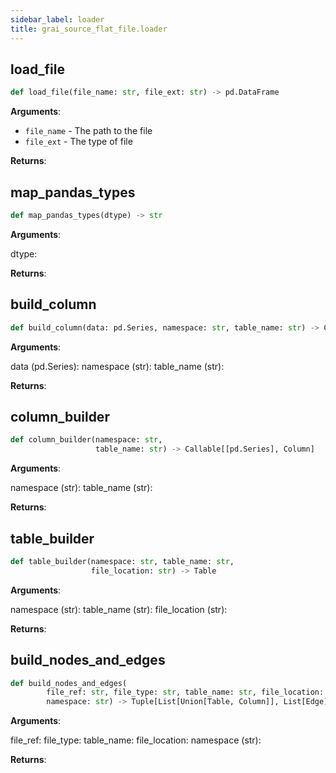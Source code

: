 ```yaml
---
sidebar_label: loader
title: grai_source_flat_file.loader
---
```


## load\_file

```python
def load_file(file_name: str, file_ext: str) -> pd.DataFrame
```

**Arguments**:

- `file_name` - The path to the file
- `file_ext` - The type of file


**Returns**:



## map\_pandas\_types

```python
def map_pandas_types(dtype) -> str
```

**Arguments**:

  dtype:


**Returns**:



## build\_column

```python
def build_column(data: pd.Series, namespace: str, table_name: str) -> Column
```

**Arguments**:

  data (pd.Series):
  namespace (str):
  table_name (str):


**Returns**:



## column\_builder

```python
def column_builder(namespace: str,
                   table_name: str) -> Callable[[pd.Series], Column]
```

**Arguments**:

  namespace (str):
  table_name (str):


**Returns**:



## table\_builder

```python
def table_builder(namespace: str, table_name: str,
                  file_location: str) -> Table
```

**Arguments**:

  namespace (str):
  table_name (str):
  file_location (str):


**Returns**:



## build\_nodes\_and\_edges

```python
def build_nodes_and_edges(
        file_ref: str, file_type: str, table_name: str, file_location: str,
        namespace: str) -> Tuple[List[Union[Table, Column]], List[Edge]]
```

**Arguments**:

  file_ref:
  file_type:
  table_name:
  file_location:
  namespace (str):


**Returns**:

